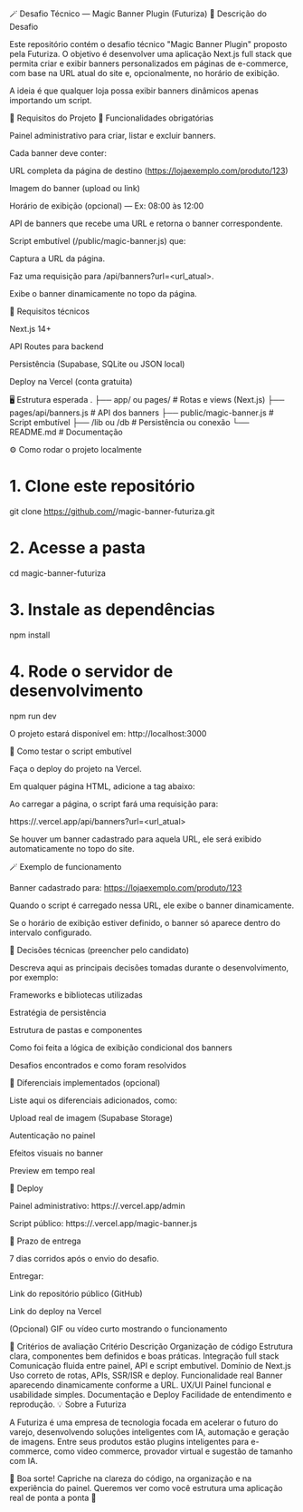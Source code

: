 🪄 Desafio Técnico — Magic Banner Plugin (Futuriza)
🚀 Descrição do Desafio

Este repositório contém o desafio técnico "Magic Banner Plugin" proposto pela Futuriza.
O objetivo é desenvolver uma aplicação Next.js full stack que permita criar e exibir banners personalizados em páginas de e-commerce, com base na URL atual do site e, opcionalmente, no horário de exibição.

A ideia é que qualquer loja possa exibir banners dinâmicos apenas importando um script.

🧱 Requisitos do Projeto
🔹 Funcionalidades obrigatórias

Painel administrativo para criar, listar e excluir banners.

Cada banner deve conter:

URL completa da página de destino (https://lojaexemplo.com/produto/123)

Imagem do banner (upload ou link)

Horário de exibição (opcional) — Ex: 08:00 às 12:00

API de banners que recebe uma URL e retorna o banner correspondente.

Script embutível (/public/magic-banner.js) que:

Captura a URL da página.

Faz uma requisição para /api/banners?url=<url_atual>.

Exibe o banner dinamicamente no topo da página.

🔹 Requisitos técnicos

Next.js 14+

API Routes para backend

Persistência (Supabase, SQLite ou JSON local)

Deploy na Vercel (conta gratuita)

🖥️ Estrutura esperada
.
├── app/ ou pages/          # Rotas e views (Next.js)
├── pages/api/banners.js    # API dos banners
├── public/magic-banner.js  # Script embutível
├── /lib ou /db             # Persistência ou conexão
└── README.md               # Documentação

⚙️ Como rodar o projeto localmente
# 1. Clone este repositório
git clone https://github.com/<seu-usuario>/magic-banner-futuriza.git

# 2. Acesse a pasta
cd magic-banner-futuriza

# 3. Instale as dependências
npm install

# 4. Rode o servidor de desenvolvimento
npm run dev


O projeto estará disponível em: http://localhost:3000

🧩 Como testar o script embutível

Faça o deploy do projeto na Vercel.

Em qualquer página HTML, adicione a tag abaixo:

<script src="https://<seu-projeto>.vercel.app/magic-banner.js"></script>


Ao carregar a página, o script fará uma requisição para:

https://<seu-projeto>.vercel.app/api/banners?url=<url_atual>


Se houver um banner cadastrado para aquela URL, ele será exibido automaticamente no topo do site.

🪄 Exemplo de funcionamento

Banner cadastrado para:
https://lojaexemplo.com/produto/123

Quando o script é carregado nessa URL, ele exibe o banner dinamicamente.

Se o horário de exibição estiver definido, o banner só aparece dentro do intervalo configurado.

🧠 Decisões técnicas (preencher pelo candidato)

Descreva aqui as principais decisões tomadas durante o desenvolvimento, por exemplo:

Frameworks e bibliotecas utilizadas

Estratégia de persistência

Estrutura de pastas e componentes

Como foi feita a lógica de exibição condicional dos banners

Desafios encontrados e como foram resolvidos

🌟 Diferenciais implementados (opcional)

Liste aqui os diferenciais adicionados, como:

Upload real de imagem (Supabase Storage)

Autenticação no painel

Efeitos visuais no banner

Preview em tempo real

🔗 Deploy

Painel administrativo: https://<seu-projeto>.vercel.app/admin

Script público: https://<seu-projeto>.vercel.app/magic-banner.js

📅 Prazo de entrega

7 dias corridos após o envio do desafio.

Entregar:

Link do repositório público (GitHub)

Link do deploy na Vercel

(Opcional) GIF ou vídeo curto mostrando o funcionamento

🧪 Critérios de avaliação
Critério	Descrição
Organização de código	Estrutura clara, componentes bem definidos e boas práticas.
Integração full stack	Comunicação fluida entre painel, API e script embutível.
Domínio de Next.js	Uso correto de rotas, APIs, SSR/ISR e deploy.
Funcionalidade real	Banner aparecendo dinamicamente conforme a URL.
UX/UI	Painel funcional e usabilidade simples.
Documentação e Deploy	Facilidade de entendimento e reprodução.
💡 Sobre a Futuriza

A Futuriza é uma empresa de tecnologia focada em acelerar o futuro do varejo, desenvolvendo soluções inteligentes com IA, automação e geração de imagens.
Entre seus produtos estão plugins inteligentes para e-commerce, como video commerce, provador virtual e sugestão de tamanho com IA.

🧩 Boa sorte!
Capriche na clareza do código, na organização e na experiência do painel.
Queremos ver como você estrutura uma aplicação real de ponta a ponta 🚀
